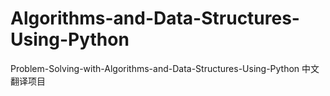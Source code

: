 # Algorithms-and-Data-Structures-Using-Python
Problem-Solving-with-Algorithms-and-Data-Structures-Using-Python 中文翻译项目
